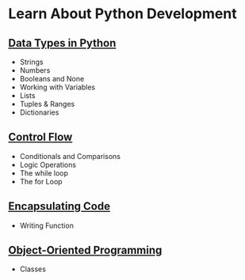 # Learn About Python Development 

## [Data Types in Python](Python_Data_Type.ipynb)
- Strings
- Numbers
- Booleans and None
- Working with Variables
- Lists
- Tuples & Ranges
- Dictionaries

## [Control Flow](Control_Flow.ipynb)
- Conditionals and Comparisons
- Logic Operations
- The while loop
- The for Loop

## [Encapsulating Code](Encapsulating_Code.ipynb)
- Writing Function

## [Object-Oriented Programming](Encapsulating_Code.ipynb)
- Classes